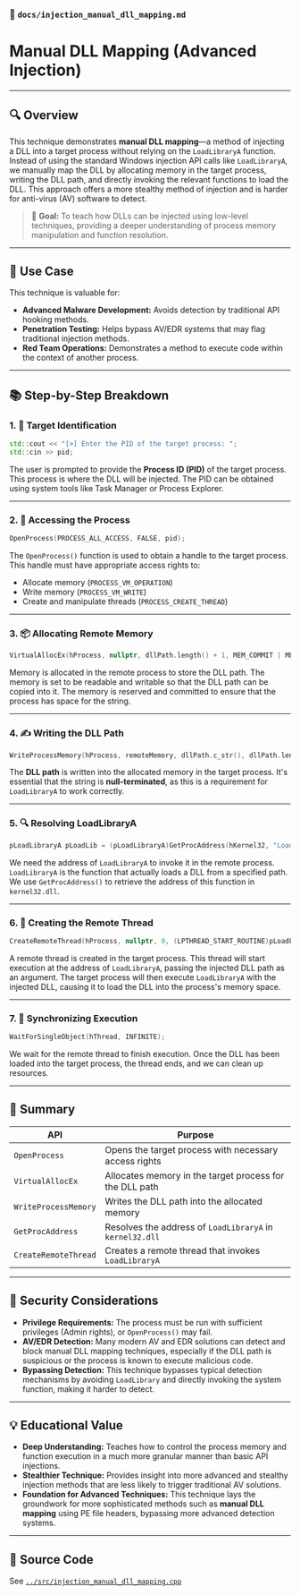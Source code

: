 ### 📄 `docs/injection_manual_dll_mapping.md`

# Manual DLL Mapping (Advanced Injection)

---

## 🔍 Overview

This technique demonstrates **manual DLL mapping**—a method of injecting a DLL into a target process without relying on the `LoadLibraryA` function. Instead of using the standard Windows injection API calls like `LoadLibraryA`, we manually map the DLL by allocating memory in the target process, writing the DLL path, and directly invoking the relevant functions to load the DLL. This approach offers a more stealthy method of injection and is harder for anti-virus (AV) software to detect.

> 🧠 **Goal:** To teach how DLLs can be injected using low-level techniques, providing a deeper understanding of process memory manipulation and function resolution.

---

## 🧰 Use Case

This technique is valuable for:

- **Advanced Malware Development:** Avoids detection by traditional API hooking methods.
- **Penetration Testing:** Helps bypass AV/EDR systems that may flag traditional injection methods.
- **Red Team Operations:** Demonstrates a method to execute code within the context of another process.

---

## 📚 Step-by-Step Breakdown

### 1. 🎯 Target Identification

```cpp
std::cout << "[>] Enter the PID of the target process: ";
std::cin >> pid;
```

The user is prompted to provide the **Process ID (PID)** of the target process. This process is where the DLL will be injected. The PID can be obtained using system tools like Task Manager or Process Explorer.

---

### 2. 🧪 Accessing the Process

```cpp
OpenProcess(PROCESS_ALL_ACCESS, FALSE, pid);
```

The `OpenProcess()` function is used to obtain a handle to the target process. This handle must have appropriate access rights to:

- Allocate memory (`PROCESS_VM_OPERATION`)
- Write memory (`PROCESS_VM_WRITE`)
- Create and manipulate threads (`PROCESS_CREATE_THREAD`)

---

### 3. 📦 Allocating Remote Memory

```cpp
VirtualAllocEx(hProcess, nullptr, dllPath.length() + 1, MEM_COMMIT | MEM_RESERVE, PAGE_READWRITE);
```

Memory is allocated in the remote process to store the DLL path. The memory is set to be readable and writable so that the DLL path can be copied into it. The memory is reserved and committed to ensure that the process has space for the string.

---

### 4. ✍️ Writing the DLL Path

```cpp
WriteProcessMemory(hProcess, remoteMemory, dllPath.c_str(), dllPath.length() + 1, nullptr);
```

The **DLL path** is written into the allocated memory in the target process. It's essential that the string is **null-terminated**, as this is a requirement for `LoadLibraryA` to work correctly.

---

### 5. 🔍 Resolving LoadLibraryA

```cpp
pLoadLibraryA pLoadLib = (pLoadLibraryA)GetProcAddress(hKernel32, "LoadLibraryA");
```

We need the address of `LoadLibraryA` to invoke it in the remote process. `LoadLibraryA` is the function that actually loads a DLL from a specified path. We use `GetProcAddress()` to retrieve the address of this function in `kernel32.dll`.

---

### 6. 🧵 Creating the Remote Thread

```cpp
CreateRemoteThread(hProcess, nullptr, 0, (LPTHREAD_START_ROUTINE)pLoadLib, remoteMemory, 0, nullptr);
```

A remote thread is created in the target process. This thread will start execution at the address of `LoadLibraryA`, passing the injected DLL path as an argument. The target process will then execute `LoadLibraryA` with the injected DLL, causing it to load the DLL into the process's memory space.

---

### 7. 🔄 Synchronizing Execution

```cpp
WaitForSingleObject(hThread, INFINITE);
```

We wait for the remote thread to finish execution. Once the DLL has been loaded into the target process, the thread ends, and we can clean up resources.

---

## 📌 Summary

| **API**                | **Purpose**                                                   |
|------------------------|---------------------------------------------------------------|
| `OpenProcess`          | Opens the target process with necessary access rights         |
| `VirtualAllocEx`       | Allocates memory in the target process for the DLL path       |
| `WriteProcessMemory`   | Writes the DLL path into the allocated memory                 |
| `GetProcAddress`       | Resolves the address of `LoadLibraryA` in `kernel32.dll`      |
| `CreateRemoteThread`   | Creates a remote thread that invokes `LoadLibraryA`           |

---

## 🔐 Security Considerations

- **Privilege Requirements:** The process must be run with sufficient privileges (Admin rights), or `OpenProcess()` may fail.
- **AV/EDR Detection:** Many modern AV and EDR solutions can detect and block manual DLL mapping techniques, especially if the DLL path is suspicious or the process is known to execute malicious code.
- **Bypassing Detection:** This technique bypasses typical detection mechanisms by avoiding `LoadLibrary` and directly invoking the system function, making it harder to detect.

---

## 💡 Educational Value

- **Deep Understanding:** Teaches how to control the process memory and function execution in a much more granular manner than basic API injections.
- **Stealthier Technique:** Provides insight into more advanced and stealthy injection methods that are less likely to trigger traditional AV solutions.
- **Foundation for Advanced Techniques:** This technique lays the groundwork for more sophisticated methods such as **manual DLL mapping** using PE file headers, bypassing more advanced detection systems.

---

## 🔗 Source Code

See [`../src/injection_manual_dll_mapping.cpp`](../src/injection_manual_dll_mapping.cpp)
